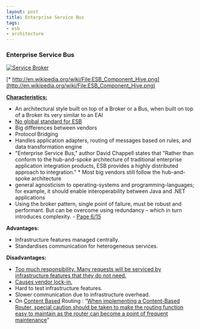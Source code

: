 ```yaml
---
layout: post
title: Enterprise Service Bus
tags:
- esb
- architecture
---
```


### Enterprise Service Bus ###

[![Service Broker](http://yogiramchandani.com/static/images/2013-01-11-enterprise_service_bus/esb.jpg)](http://yogiramchandani.com/static/images/2013-01-11-enterprise_service_bus/esb.jpg)

[\* http://en.wikipedia.org/wiki/File:ESB_Component_Hive.png](http://en.wikipedia.org/wiki/File:ESB_Component_Hive.png)

[**Characteristics:**](http://www.consultoriajava.com/articulos/esb_arquitecture_software_product.shtml)

*	An architectural style built on top of a Broker or a Bus, when built on top of a Broker its very similar to an EAI
*	[No global standard for ESB](http://davidchappellopinari.blogspot.co.uk/2005_12_01_archive.html)
*	Big differences between vendors
*	Protocol Bridging
*	Handles application adapters, routing of messages based on rules, and data transformation engine
*	"Enterprise Service Bus," author David Chappell states that "Rather than conform to the hub-and-spoke architecture of traditional enterprise application integration products, ESB provides a highly distributed approach to integration." * Most big vendors still follow the hub-and-spoke architecture
*	general agnosticism to operating-systems and programming-languages; for example, it should enable interoperability between Java and .NET applications
*	Using the broker pattern, single point of failure, must be robust and performant. But can be overcome using redundancy – which in turn introduces complexity. - [Page 6/15](http://www.hillside.net/plop/2011/papers/B-31-Fernandez.pdf)

**Advantages:**

*	Infrastructure features managed centrally.
*	Standardises communication for heterogeneous services. 

**Disadvantages:**

*	[Too much responsibility. Many requests will be serviced by infrastructure features that they do not need.](http://www.infoq.com/articles/ESB-alternative)
*	[Causes vendor lock-in.](http://www.infoq.com/articles/ESB-alternative)
*	Hard to test infrastructure features.
*	Slower communication due to infrastructure overhead.
*	On [Content Based](http://www.eaipatterns.com/ContentBasedRouter.html) Routing : “[When implementing a Content-Based Router, special caution should be taken to make the routing function easy to maintain as the router can become a point of frequent maintenance](http://www.udidahan.com/2011/03/20/careful-with-content-based-routing)”

